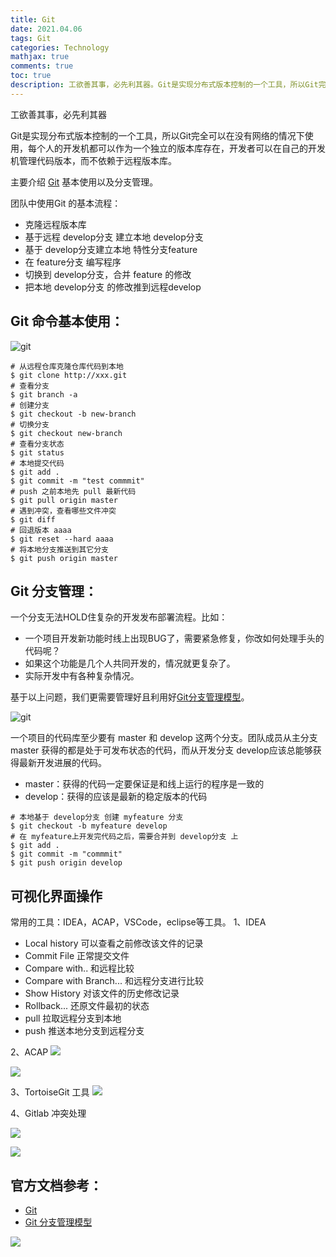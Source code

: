 ```yaml
---
title: Git
date: 2021.04.06
tags: Git
categories: Technology  
mathjax: true 
comments: true
toc: true
description: 工欲善其事，必先利其器。Git是实现分布式版本控制的一个工具，所以Git完全可以在没有网络的情况下使用，每个人的开发机都可以作为一个独立的版本库存在，开发者可以在自己的开发机管理代码版本，而不依赖于远程版本库。
---
```


工欲善其事，必先利其器

Git是实现分布式版本控制的一个工具，所以Git完全可以在没有网络的情况下使用，每个人的开发机都可以作为一个独立的版本库存在，开发者可以在自己的开发机管理代码版本，而不依赖于远程版本库。

主要介绍 [Git](https://git-scm.com/book/en/v2/) 基本使用以及分支管理。

团队中使用Git 的基本流程：
- 克隆远程版本库
- 基于远程 develop分支 建立本地 develop分支
- 基于 develop分支建立本地 特性分支feature
- 在 feature分支 编写程序
- 切换到 develop分支，合并 feature 的修改
- 把本地 develop分支 的修改推到远程develop


## Git 命令基本使用：

![git](https://wyiyi.github.io/amber/contents/git/git.png)

 ```
# 从远程仓库克隆仓库代码到本地
$ git clone http://xxx.git
# 查看分支
$ git branch -a
# 创建分支
$ git checkout -b new-branch
# 切换分支
$ git checkout new-branch
# 查看分支状态
$ git status
# 本地提交代码
$ git add .
$ git commit -m "test commmit"
# push 之前本地先 pull 最新代码
$ git pull origin master
# 遇到冲突，查看哪些文件冲突
$ git diff
# 回退版本 aaaa
$ git reset --hard aaaa
# 将本地分支推送到其它分支
$ git push origin master
 ```

## Git 分支管理：

一个分支无法HOLD住复杂的开发发布部署流程。比如：
- 一个项目开发新功能时线上出现BUG了，需要紧急修复，你改如何处理手头的代码呢？
- 如果这个功能是几个人共同开发的，情况就更复杂了。
- 实际开发中有各种复杂情况。

基于以上问题，我们更需要管理好且利用好[Git分支管理模型](nvie.com/posts/a-succes)。

![git](https://wyiyi.github.io/amber/contents/git/branch.png)

一个项目的代码库至少要有 master 和 develop 这两个分支。团队成员从主分支 master 获得的都是处于可发布状态的代码，而从开发分支 develop应该总能够获得最新开发进展的代码。
- master：获得的代码一定要保证是和线上运行的程序是一致的
- develop：获得的应该是最新的稳定版本的代码

 ```
# 本地基于 develop分支 创建 myfeature 分支 
$ git checkout -b myfeature develop
# 在 myfeature上开发完代码之后，需要合并到 develop分支 上
$ git add .
$ git commit -m "commmit"
$ git push origin develop
 ```

## 可视化界面操作

常用的工具：IDEA，ACAP，VSCode，eclipse等工具。
1、IDEA 
- Local history 可以查看之前修改该文件的记录
- Commit File 正常提交文件
- Compare with.. 和远程比较
- Compare with Branch... 和远程分支进行比较
- Show History 对该文件的历史修改记录
- Rollback... 还原文件最初的状态
- pull 拉取远程分支到本地
- push 推送本地分支到远程分支

2、ACAP
![](https://wyiyi.github.io/amber/contents/git/acap.png)

![](https://wyiyi.github.io/amber/contents/git/acap1.png)

3、TortoiseGit 工具
![](https://wyiyi.github.io/amber/contents/git/tortoiseGit.png)

4、Gitlab 冲突处理

![](https://wyiyi.github.io/amber/contents/git/gitlab2.png)

![](https://wyiyi.github.io/amber/contents/git/gitlab1.png)



## 官方文档参考：
- [Git](https://git-scm.com/book/en/v2/)
- [Git 分支管理模型](nvie.com/posts/a-succes)


![](https://wyiyi.github.io/amber/contents/barcode/3426.png)
